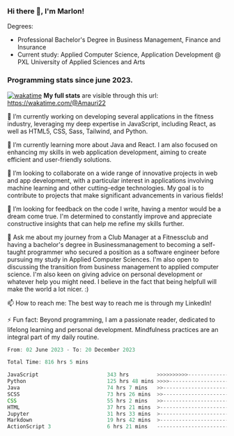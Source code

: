 
### Hi there 👋, I'm Marlon!

Degrees: 
- Professional Bachelor's Degree in Business Management, Finance and Insurance
- Current study: Applied Computer Science, Application Development @ PXL University of Applied Sciences and Arts

### Programming stats since june 2023.
[![wakatime](https://wakatime.com/badge/user/fdf67fdb-a02c-465d-b1b5-c61be6ed35d4.svg)](https://wakatime.com/@fdf67fdb-a02c-465d-b1b5-c61be6ed35d4)
**My full stats** are visible through this url: https://wakatime.com/@Amauri22



🔭 I’m currently working on developing several applications in the fitness industry, leveraging my deep expertise in JavaScript, including React, as well as HTML5, CSS, Sass, Tailwind, and Python.

🌱 I’m currently learning more about Java and React. I am also focused on enhancing my skills in web application development, aiming to create efficient and user-friendly solutions.

👯 I’m looking to collaborate on a wide range of innovative projects in web and app development, with a particular interest in applications involving machine learning and other cutting-edge technologies. My goal is to contribute to projects that make significant advancements in various fields!

🤔 I’m looking for feedback on the code I write, having a mentor would be a dream come true. I'm determined to constantly improve and appreciate constructive insights that can help me refine my skills further.

💬 Ask me about my journey from a Club Manager at a Fitnessclub and having a bachelor's degree in Businessmanagement to becoming a self-taught programmer who secured a position as a software engineer before pursuing my study in Applied Computer Sciences. I'm also open to discussing the transition from business management to applied computer science. I'm also keen on giving advice on personal development or whatever help you might need. I believe in the fact that being helpfull will make the world a lot nicer. :)

📫 How to reach me: The best way to reach me is through my LinkedIn!

⚡ Fun fact: Beyond programming, I am a passionate reader, dedicated to lifelong learning and personal development. Mindfulness practices are an integral part of my daily routine.

<!--START_SECTION:waka-->

```javascript
From: 02 June 2023 - To: 20 December 2023

Total Time: 816 hrs 5 mins

JavaScript                      343 hrs         >>>>>>>>>>---------------   41.91 %
Python                          125 hrs 48 mins >>>>---------------------   15.37 %
Java                            74 hrs 7 mins   >>-----------------------   09.06 %
SCSS                            73 hrs 26 mins  >>-----------------------   08.97 %
CSS                             55 hrs 2 mins   >>-----------------------   06.73 %
HTML                            37 hrs 21 mins  >------------------------   04.56 %
Jupyter                         31 hrs 33 mins  >------------------------   03.86 %
Markdown                        19 hrs 42 mins  >------------------------   02.41 %
ActionScript 3                  6 hrs 21 mins   -------------------------   00.78 %
```

<!--END_SECTION:waka-->
